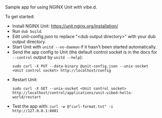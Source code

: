 Sample app for using NGINX Unit with vibe.d.

To get started:  
- Install NGINX Unit: https://unit.nginx.org/installation/
- Run `dub build`.
- Edit unit-config.json to replace "\<dub output directory\>" with your dub output directory.
- Start Unit with `unitd --no-daemon` if it hasn't been started automatically.
- Send the app config to Unit (the default control socket is in the docs for `--control` output by `unitd --help`):  
  ```shell
  sudo curl -X PUT --data-binary @unit-config.json --unix-socket <Unit control socket> http://localhost/config
  ```
- Restart Unit:  
  ```shell
  sudo curl -X GET --unix-socket <Unit control socket> http://localhost/control/applications/unit-vibed-hello-world/restart
  ```
- Test the app with: `curl -w @"curl-format.txt" -i http://127.0.0.1:8081`